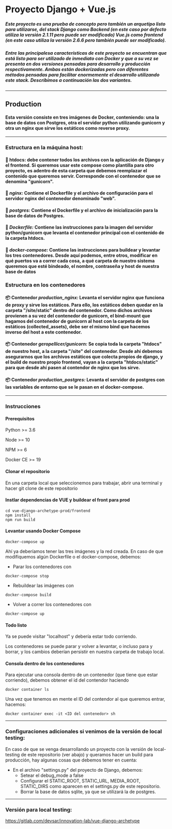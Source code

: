 # Proyecto Django + Vue.js


##### Este proyecto es una prueba de concepto pero también un arquetipo listo para utilizarse, del stack Django como Backend (en este caso por defecto utiliza la versión 2.1.11 pero puede ser modificado)  Vue.js como frontend (en este caso utiliza la versión 2.6.6 pero también puede ser modificado).


##### Entre las principalesa características de este proyecto se encuentran que está listo para ser utilizado de inmediato con Docker y que a su vez se presenta en dos versiones pensadas para desarrollo y producción respectivamente. Ambas están dockerizadas pero con diferentes métodos pensadas para facilitar enormemente el desarrollo utilizando este stack. Describimos a continuación las dos variantes.


***


## Production
#### Esta versión consiste en tres imágenes de Docker, conteniendo: una la base de datos con Postgres, otra el servidor python utilizando gunicorn y otra un nginx que sirve los estáticos como reverse proxy.


***

### Estructura en la máquina host:

#### 📁 htdocs: debe contener todos los archivos con la aplicación de Django y el frontend. Si queremos usar este compose como plantilla para otro proyecto, es adentro de esta carpeta que debemos reemplazar el contenido que queremos servir. Corresponde con el contenedor que se denomina "gunicorn".


#### 📁 *nginx:* Contiene el Dockerfile y el archivo de configuración para el servidor nginx del contenedor denominado "web".


#### 📁 *postgres:* Contiene el Dockerfile y el archivo de inicialización para la base de datos de Postgres.


#### 📄 *Dockerfile:* Contiene las instrucciones para la imagen del servidor python/gunicorn que levanta el contenedor principal con el contenido de la carpeta htdocs.

#### 📄 *docker-compose:* Contiene las instrucciones para buildear y levantar los tres contenedores. Desde aquí podemos, entre otros, modificar en qué puertos va a correr cada cosa, a qué carpeta de nuestro sistema queremos que esté bindeado, el nombre, contraseña y host de nuestra base de datos




### Estructura en los contenedores

#### 📦 Contenedor *production_nginx:* Levanta el servidor nginx que funciona de proxy y sirve los estáticos. Para ello, los estáticos deben quedar en la carpeta "/site/static" dentro del contenedor. Como dichos archivos provienen a su vez del contenedor de gunicorn, el bind-mount que hagamos del contenedor de gunicorn al host con la carpeta de los estáticos (collected_assets), debe ser el mismo bind que hacemos inverso del host a este contenedor.

#### 📦 Contenedor *geropellicer/gunicorn:* Se copia toda la carpeta "htdocs" de nuestro host, a la carpeta "/site" del contenedor. Desde ahí debemos asegurarnos que los archivos estáticos que colecta propios de django, y el build de nuestro propio frontend, vayan a la carpeta "htdocs/static" para que desde ahí pasen al contendor de nginx que los sirve.

#### 📦 Contenedor *production_postgres:* Levanta el servidor de postgres con las variables de entorno que se le pasan en el docker-compose.

***


### Instrucciones

#### Prerequisitos
Python >=  3.6

Node >= 10

NPM >= 6

Docker CE >= 19

#### Clonar el repositorio
En una carpeta local que seleccionemos para trabajar, abrir una terminal y hacer git clone de este repositorio

#### Instlar dependencias de VUE y buildear el front para prod
```
cd vue-django-archetype-prod/frontend
npm install
npm run build
```

#### Levantar usando Docker Compose
```Docker
docker-compose up
```
Ahí ya deberíamos tener las tres imágenes y la red creada. En caso de que modifiquemos algún Dockerfile o el docker-compose, debemos:
- Parar los contenedores con 
```Docker
docker-compose stop
```
- Rebuildear las imágenes con 
```Docker
docker-compose build
```
- Volver a correr los contenedores con 
```Docker
docker-compose up
```
#### Todo listo
Ya se puede visitar "localhost" y debería estar todo corriendo.

Los contenedores se puede parar y volver a levantar, o incluso para y borrar, y los cambios deberían persistir en nuestra carpeta de trabajo local.

#### Consola dentro de los contenedores
Para ejecutar una consola dentro de un contenedor (que tiene que estar corriendo), debemos obtener el id del contendor haciendo
```Docker
docker container ls
```


Una vez que tenemos en mente el ID del contendor al que queremos entrar, hacemos:
```Docker
docker container exec -it <ID del contenedor> sh 
```

*** 


### Configuraciones adicionales si venimos de la versión de local testing:

En caso de que se venga desarrollando un proyecto con la versión de local-testing de este repositorio (ver abajo) y queramos hacer un build para producción, hay algunas cosas que debemos tener en cuenta:

- En el archivo "settings.py" del proyecto de Django, debemos:
    - Setear el debug_mode a false
    - Configurar el STATIC_ROOT, STATIC_URL, MEDIA_ROOT, STATIC_DIRS como aparecen en el settings.py de este repositorio.
    - Borrar la base de datos sqlite, ya que se utilizará la de postgres.


***

### Versión para local testing:

https://gitlab.com/devsar/innovation-lab/vue-django-archetype